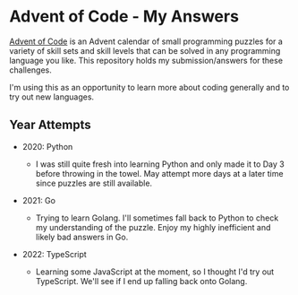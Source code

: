 # Advent of Code - My Answers

[Advent of Code](https://adventofcode.com/) is an Advent calendar of small programming puzzles for a variety of skill sets and skill levels that can be solved in any programming language you like. This repository holds my submission/answers for these challenges. 

I'm using this as an opportunity to learn more about coding generally and to try out new languages. 

## Year Attempts
- 2020: Python
  - I was still quite fresh into learning Python and only made it to Day 3 before throwing in the towel. May attempt more days at a later time since puzzles are still available. 
  
- 2021: Go
  - Trying to learn Golang. I'll sometimes fall back to Python to check my understanding of the puzzle. Enjoy my highly inefficient and likely bad answers in Go. 

- 2022: TypeScript
  - Learning some JavaScript at the moment, so I thought I'd try out TypeScript. We'll see if I end up falling back onto Golang.  